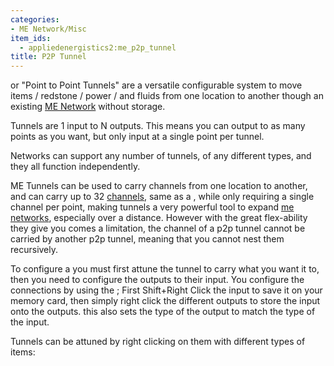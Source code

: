 ```yaml
---
categories:
- ME Network/Misc
item_ids:
  - appliedenergistics2:me_p2p_tunnel
title: P2P Tunnel
---
```


<ItemLink id="appliedenergistics2:me_p2p_tunnel"/>

or "Point to Point Tunnels" are a versatile configurable system to move items
/ redstone / power / and fluids from one location to another though an
existing [ME Network](../../me-network.md) without storage.



Tunnels are 1 input to N outputs. This means you can output to as many points
as you want, but only input at a single point per tunnel.



Networks can support any number of tunnels, of any different types, and they
all function independently.



ME Tunnels can be used to carry channels from one location to another, and can
carry up to 32 [channels](../../channels.md), same as a <ItemLink
id="appliedenergistics2:fluix_covered_dense_cable"/>, while only
requiring a single channel per point, making tunnels a very powerful tool to
expand [me networks](../../me-network.md), especially over a distance.
However with the great flex-ability they give you comes a limitation, the
channel of a p2p tunnel cannot be carried by another p2p tunnel, meaning that
you cannot nest them recursively.



To configure a <ItemLink id="appliedenergistics2:me_p2p_tunnel"/>
you must first attune the tunnel to carry what you want it to, then you need
to configure the outputs to their input. You configure the connections by
using the <ItemLink id="appliedenergistics2:memory_card"/>; First
Shift+Right Click the input to save it on your memory card, then simply right
click the different outputs to store the input onto the outputs. this also
sets the type of the output to match the type of the input.



Tunnels can be attuned by right clicking on them with different types of
items:

<RecipeFor id="appliedenergistics2:me_p2p_tunnel"/>
